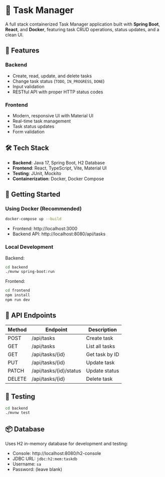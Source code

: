 # 📝 Task Manager

A full stack containerized Task Manager application built with **Spring Boot**, **React**, and **Docker**, featuring task CRUD operations, status updates, and a clean UI.

## 🚀 Features

### Backend
- Create, read, update, and delete tasks
- Change task status (`TODO`, `IN_PROGRESS`, `DONE`)
- Input validation
- RESTful API with proper HTTP status codes

### Frontend
- Modern, responsive UI with Material UI
- Real-time task management
- Task status updates
- Form validation

## 🛠 Tech Stack
- **Backend**: Java 17, Spring Boot, H2 Database
- **Frontend**: React, TypeScript, Vite, Material UI
- **Testing**: JUnit, Mockito
- **Containerization**: Docker, Docker Compose

## 🚀 Getting Started

### Using Docker (Recommended)
```bash
docker-compose up --build
```
- Frontend: http://localhost:3000
- Backend API: http://localhost:8080/api/tasks

### Local Development
Backend:
```bash
cd backend
./mvnw spring-boot:run
```

Frontend:
```bash
cd frontend
npm install
npm run dev
```

## 🔗 API Endpoints

| Method | Endpoint | Description |
|--------|----------|-------------|
| POST   | /api/tasks | Create task |
| GET    | /api/tasks | List all tasks |
| GET    | /api/tasks/{id} | Get task by ID |
| PUT    | /api/tasks/{id} | Update task |
| PATCH  | /api/tasks/{id}/status | Update status |
| DELETE | /api/tasks/{id} | Delete task |

## 🧪 Testing

```bash
cd backend
./mvnw test
```

## 📦 Database

Uses H2 in-memory database for development and testing:
- Console: http://localhost:8080/h2-console
- JDBC URL: `jdbc:h2:mem:taskdb`
- Username: `sa`
- Password: (leave blank)